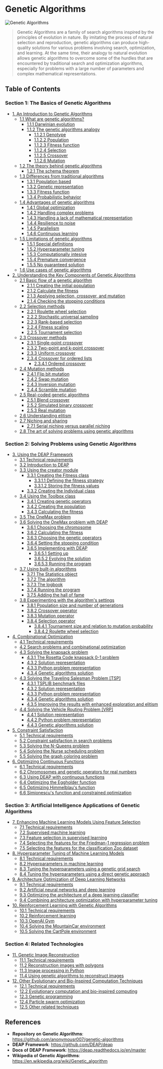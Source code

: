 # Genetic Algorithms

![Genetic Algorithms](https://github.com/anonymousr007/genetic-algorithms/blob/main/Images/1_k3BNXRCK5RkHV91rQK06jw.jpeg)

> Genetic Algorithms are a family of search algorithms inspired by the principles of evolution in nature. By imitating the process of natural selection and reproduction, genetic algorithms can produce high-quality solutions for various problems involving search, optimization, and learning. At the same time, their analogy to natural evolution allows genetic algorithms to overcome some of the hurdles that are encountered by traditional search and optimization algorithms, especially for problems with a large number of parameters and complex mathematical representations.

## Table of Contents 

### Section 1: The Basics of Genetic Algorithms

- [1. An Introduction to Genetic Algorithms]()
  - [1.1 What are genetic algorithms?]()
    - [1.1.1 Darwinian evolution]()
    - [1.1.2 The genetic algorithms analogy]()
      - [1.1.2.1 Genotype]()
      - [1.1.2.2 Population]()
      - [1.1.2.3 Fitness function]()
      - [1.1.2.4 Selection]()
      - [1.1.2.5 Crossover]()
      - [1.1.2.6 Mutation]()
  - [1.2 The theory behind genetic algorithms]()
    - [1.2.1 The schema theorem]()
  - [1.3 Differences from traditional algorithms]()
    - [1.3.1 Population based]()
    - [1.3.2 Genetic representation]()
    - [1.3.3 Fitness function]()
    - [1.3.4 Probabilistic behavior]()
  - [1.4 Advantages of genetic algorithms]()
    - [1.4.1 Global optimization]()
    - [1.4.2 Handling complex problems]()
    - [1.4.3 Handling a lack of mathematical representation]()
    - [1.4.4 Resilience to noise]()
    - [1.4.5 Parallelism]()
    - [1.4.6 Continuous learning]()
  - [1.5 Limitations of genetic algorithms]()
    - [1.5.1 Special definitions]()
    - [1.5.2 Hyperparameter tuning]()
    - [1.5.3 Computationally intesive]()
    - [1.5.4 Premature convergence]()
    - [1.5.5 No guaranteed solution]() 
  - [1.6 Use cases of genetic algorithms]()
- [2. Understanding the Key Components of Genetic Algorithms]()
  - [2.1 Basic flow of a genetic algorithm]()
    - [2.1.1 Creating the initial population]()
    - [2.1.2 Calculate the fitness]()
    - [2.1.3 Applying selection, crossover, and mutation]()
    - [2.1.4 Checking the stopping conditions]()
  - [2.2 Selection methods]()
    - [2.2.1 Roulette wheel selection]()
    - [2.2.2 Stochastic universal sampling]()
    - [2.2.3 Rank-based selection]()
    - [2.2.4 Fitness scaling]()
    - [2.2.5 Tournament selection]()
  - [2.3 Crossover methods]()
    - [2.3.1 Single-point crossover]()
    - [2.3.2 Two-point and k-point crossover]()
    - [2.3.3 Uniform crossover]()
    - [2.3.4 Crossover for ordered lists]()
      - [2.3.4.1 Ordered crossover]()
  - [2.4 Mutation methods]()
    - [2.4.1 Flip bit mutation]()
    - [2.4.2 Swap mutation]()
    - [2.4.3 Inversion mutation]()
    - [2.4.4 Scramble mutation]()
  - [2.5 Real-coded genetic algorithms]()
    - [2.5.1 Blend crossover]()
    - [2.5.2 Simulated binary crossover]()
    - [2.5.3 Real mutation]()
  - [2.6 Understanding elitism]()
  - [2.7 Niching and sharing]()
    - [2.7.1 Serial niching versus parallel niching]()
  - [2.8 The art of solving problems using genetic algorithms]()

### Section 2: Solving Problems using Genetic Algorithms

- [3. Using the DEAP Framework]()
  - [3.1 Technical requirements]()
  - [3.2 Introduction to DEAP]()
  - [3.3 Using the creator module]()
    - [3.3.1 Creating the Fitness class]()
        - [3.3.1.1 Defining the fitness strategy]()
        - [3.3.1.2 Storing the fitness values]()
    - [3.3.2 Creating the Individual class]()
  - [3.4 Using the Toolbox class]()
    - [3.4.1 Creating genetic operators]()
    - [3.4.2 Creating the population]()
    - [3.4.3 Calculating the fitness]()
  - [3.5 The OneMax problem]()
  - [3.6 Solving the OneMax problem with DEAP]()
    - [3.6.1 Choosing the chromosome]()
    - [3.6.2 Calculating the fitness]()
    - [3.6.3 Choosing the genetic operators]()
    - [3.6.4 Setting the stopping condition]()
    - [3.6.5 Implementing with DEAP]()
      - [3.6.5.1 Setting up]()
      - [3.6.5.2 Evolving the solution]()
      - [3.6.5.3 Running the program]()
  - [3.7 Using built-in algorithms]()
    - [3.7.1 The Statistics object]()
    - [3.7.2 The algorithm]()
    - [3.7.3 The logbook]()
    - [3.7.4 Running the program]()
    - [3.7.5 Adding the hall of fame]()
  - [3.8 Experimenting with the algorithm's settings]()
    - [3.8.1 Population size and number of generations]()
    - [3.8.2 Crossover operator]()
    - [3.8.3 Mutation operator]()
    - [3.8.4 Selection operator]()
      - [3.8.4.1 Tournament size and relation to mutation probability]()
      - [3.8.4.2 Roulette wheel selection]()
- [4. Combinational Optimization]()
  - [4.1 Technical requirements]()
  - [4.2 Search problems and combinational optimization]()
  - [4.3 Solving the knapsack problem]()
    - [4.3.1 The Rosetta Code knapsack 0-1 problem]()
    - [4.3.2 Solution representation]()
    - [4.3.3 Python problem representation]()
    - [4.3.4 Genetic algorithms solution]()
  - [4.3 Solving the Traveling Salesman Problem [TSP]]()
    - [4.3.1 TSPLIB benchmark files]()
    - [4.3.2 Solution representation]()
    - [4.3.3 Python problem representation]()
    - [4.3.4 Genetic algorithms solution]()
    - [4.3.5 Improving the results with enhanced exploration and elitism]()
  - [4.4 Solving the Vehicle Routing Problem [VRP]]()
    - [4.4.1 Solution representation]()
    - [4.4.2 Python problem representation]()
    - [4.4.3 Genetic algorithms solution]()
- [5. Constraint Satisfaction]()
  - [5.1 Technical requirements]()
  - [5.2 Constraint satisfaction in search problems]()
  - [5.3 Solving the N-Queens problem]()
  - [5.4 Solving the Nurse scheduling problem]()
  - [5.5 Solving the graph coloring problem]()
- [6. Optimizing Continuous Functions]()
  - [6.1 Technical requirements]()
  - [6.2 Chromosomes and genetic operators for real numbers]()
  - [6.3 Using DEAP with continuous functions]()
  - [6.4 Optimizing the Eggholder function]()
  - [6.5 Optimizing Himmelblau's function]()
  - [6.6 Simionescu's function and constrained optimization]()

### Section 3: Artificial Intelligence Applications of Genetic Algorithms

- [7. Enhancing Machine Learning Models Using Feature Selection]()
  - [7.1 Technical requirements]()
  - [7.2 Supervised machine learning]()
  - [7.3 Feature selection in supervised learning]()
  - [7.4 Selecting the features for the Friedman-1 regression problem]()
  - [7.5 Selecting the features for the classification Zoo dataset]()
- [8. Hyperparameter Tuning of Machine Learning Models]()
  - [8.1 Technical requirements]()
  - [8.2 Hyperparameters in machine learning]()
  - [8.3 Tuning the hyperparameters using a genetic grid search]()
  - [8.4 Tuning the hyperparameters using a direct genetic approach]()
- [9. Architecture Optimization of Deep Learning Networks]()
  - [9.1 Technical requirements]()
  - [9.2 Artificial neural networks and deep learning]()
  - [9.3 Optimizing the architecture of a deep learning classifier]()
  - [9.4 Combining architecture optimization with hyperparameter tuning]()
- [10. Reinforcement Learning with Genetic Algorithms]()
  - [10.1 Technical requirements]()
  - [10.2 Reinforcement learning]()
  - [10.3 OpenAI Gym]()
  - [10.4 Solving the MountainCar environment]()
  - [10.5 Solving the CartPole environment]()

### Section 4: Related Technologies

- [11. Genetic Image Reconstruction]()
  - [11.1 Technical requirements]()
  - [11.2 Reconstruction images with polygons]()
  - [11.3 Image processing in Python]()
  - [11.4 Using genetic algorithms to reconstruct images]()
- [12. Other Evolutionary and Bio-Inspired Computation Techniques]()
  - [12.1 Technical requirements]()
  - [12.2 Evolutionary computation and bio-inspired computing]()
  - [12.3 Genetic programming]()
  - [12.4 Particle swarm optimization]()
  - [12.5 Other related techniques]()

## References

- 𝐑𝐞𝐩𝐨𝐬𝐢𝐭𝐨𝐫𝐲 𝐨𝐧 𝐆𝐞𝐧𝐞𝐭𝐢𝐜 𝐀𝐥𝐠𝐨𝐫𝐢𝐭𝐡𝐦𝐬: https://github.com/anonymousr007/genetic-algorithms
- 𝐃𝐄𝐀𝐏 𝐅𝐫𝐚𝐦𝐞𝐰𝐨𝐫𝐤: https://github.com/DEAP/deap
- 𝐃𝐨𝐜𝐬 𝐨𝐟 𝐃𝐄𝐀𝐏 𝐅𝐫𝐚𝐦𝐞𝐰𝐨𝐫𝐤: https://deap.readthedocs.io/en/master
- 𝐖𝐢𝐤𝐢𝐩𝐞𝐝𝐢𝐚 𝐨𝐟 𝐆𝐞𝐧𝐞𝐭𝐢𝐜 𝐀𝐥𝐠𝐨𝐫𝐢𝐭𝐡𝐦𝐬: https://en.wikipedia.org/wiki/Genetic_algorithm
